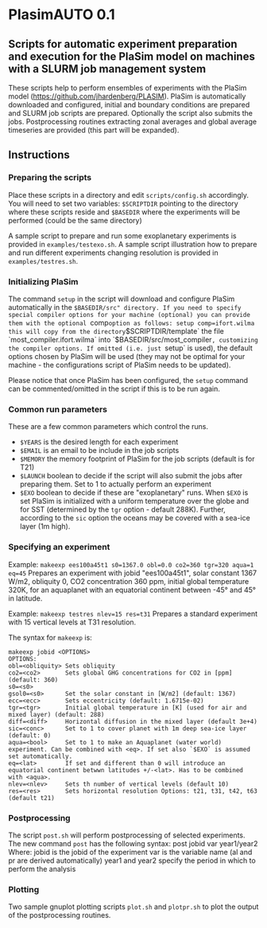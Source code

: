 # PlasimAUTO 0.1
## Scripts for automatic experiment preparation and execution for the PlaSim model on machines with a SLURM job management system

These scripts help to perform ensembles of experiments with the PlaSim model (https://github.com/jhardenberg/PLASIM).
PlaSim is automatically downloaded and configured, initial and boundary conditions are prepared and SLURM job scripts are prepared. Optionally the script also submits the jobs.
Postprocessing routines extracting zonal averages and global average timeseries are provided (this part will be expanded).

## Instructions

### Preparing the scripts

Place these scripts in a directory and edit `scripts/config.sh` accordingly. 
   You will need to set two variables: `$SCRIPTDIR` pointing to the directory where these scripts reside and `$BASEDIR` where the experiments will be performed (could be the same directory)

A sample script to prepare and run some exoplanetary experiments is provided in `examples/testexo.sh`. 
A sample script illustration how to prepare and run different experiments changing resolution is provided in `examples/testres.sh`. 

### Initializing PlaSim

The command `setup` in the script will download and configure PlaSim automatically in the `$BASEDIR/src" directory. If you need to specify special compiler options for your machine (optional) you can provide them with the optional `comp` option as follows:
     setup comp=ifort.wilma
this will copy from the directory `$SCRIPTDIR/template` the file `most_compiler.ifort.wilma` into `$BASEDIR/src/most_compiler`, customizing the compiler options. If omitted (i.e. just `setup` is used), the default options chosen by PlaSim will be used (they may not be optimal for your machine - the configurations script of PlaSim needs to be updated).

Please notice that once PlaSim has been configured, the `setup` command can be commented/omitted in the script if this is to be run again.

### Common run parameters

These are a few common parameters which control the runs.
* `$YEARS` is the desired length for each experiment 
* `$EMAIL` is an email to be include in the job scripts
* `$MEMORY` the memory footprint of PlaSim for the job scripts (default is for T21)
* `$LAUNCH` boolean to decide if the script will also submit the jobs after preparing them. Set to 1 to actually perform an experiment
* `$EXO` boolean to decide if these are "exoplanetary" runs. When `$EXO` is set PlaSim is initialized with a uniform temperature over the globe and for SST (determined by the `tgr` option - default 288K). Further, according to the `sic` option the oceans may be covered with a sea-ice layer (1m high).


### Specifying an experiment 

Example: `makeexp ees100a45t1 s0=1367.0 obl=0.0 co2=360 tgr=320 aqua=1 eq=45`
Prepares an experiment with jobid "ees100a45t1", solar constant 1367 W/m2, obliquity 0, CO2 concentration 360 ppm, initial global temperature 320K, for an aquaplanet with an equatorial continent between -45° and 45° in latitude.

Example: `makeexp testres nlev=15 res=t31`
Prepares a standard experiment with 15 vertical levels at T31 resolution.

The syntax for `makeexp` is:

    makeexp jobid <OPTIONS>
    OPTIONS:
    obl=<obliquity> Sets obliquity
    co2=<co2>       Sets global GHG concentrations for CO2 in [ppm] (default: 360)
    s0=<s0>
    gsol0=<s0>      Set the solar constant in [W/m2] (default: 1367)
    ecc=<ecc>       Sets eccentricity (default: 1.6715e-02)
    tgr=<tgr>       Initial global temperature in [K] (used for air and mixed layer) (default: 288)
    diff=<diff>     Horizontal diffusion in the mixed layer (default 3e+4)
    sic=<conc>      Set to 1 to cover planet with 1m deep sea-ice layer (default: 0)
    aqua=<bool>     Set to 1 to make an Aquaplanet (water world) experiment. Can be combined with <eq>. If set also `$EXO` is assumed set automatically.
    eq=<lat>        If set and different than 0 will introduce an equatorial continent betwwn latitudes +/-<lat>. Has to be combined with <aqua>.
    nlev=<nlev>     Sets th number of vertical levels (default 10)
    res=<res>       Sets horizontal resolution Options: t21, t31, t42, t63 (default t21)

### Postprocessing

The script `post.sh` will perform postprocessing of selected experiments. The new command `post` has the following syntax: 
    post jobid var year1/year2
    Where:
    jobid    is the jobid of the experiment
    var      is the variable name (al and pr are derived automatically)
    year1 and year2 specify the period in which to perform the analysis  

### Plotting

Two sample gnuplot plotting scripts `plot.sh` and `plotpr.sh` to plot the output of the postprocessing routines.




        


